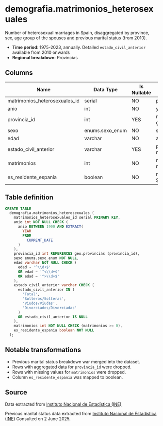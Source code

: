 # demografia.matrimonios_heterosexuales

Number of heterosexual marriages in Spain, disaggregated by province, sex, age group of the spouses and previous marital status (from 2010).

- **Time period**: 1975-2023, annually. Detailed `estado_civil_anterior` available from 2010 onwards
- **Regional breakdown**: Provincias

## Columns

| Name | Data Type | Is Nullable | Description |
| --- | --- | --- | --- |
| matrimonios_heterosexuales_id | serial | NO | primary key |
| anio | int | NO | year |
| provincia_id | int | YES | references geo.provincias |
| sexo | enums.sexo_enum | NO | sex |
| edad | varchar | NO | age group |
| estado_civil_anterior | varchar | YES | previous marital status |
| matrimonios | int | NO | number of marriages |
| es_residente_espania | boolean | NO | resident in Spain |

## Table definition

```sql
CREATE TABLE
  demografia.matrimonios_heterosexuales (
    matrimonios_heterosexuales_id serial PRIMARY KEY,
    anio int NOT NULL CHECK (
      anio BETWEEN 1900 AND EXTRACT(
        YEAR
        FROM
          CURRENT_DATE
      )
    ),
    provincia_id int REFERENCES geo.provincias (provincia_id),
    sexo enums.sexo_enum NOT NULL,
    edad varchar NOT NULL CHECK (
      edad ~ '^\\d+$'
      OR edad ~ '^<\\d+$'
      OR edad ~ '^>\\d+$'
    ),
    estado_civil_anterior varchar CHECK (
      estado_civil_anterior IN (
        'Total',
        'Solteros/Solteras',
        'Viudos/Viudas',
        'Divorciados/Divorciadas'
      )
      OR estado_civil_anterior IS NULL
    ),
    matrimonios int NOT NULL CHECK (matrimonios >= 0),
    es_residente_espania boolean NOT NULL
  );
```

## Notable transformations

- Previous marital status breakdown war merged into the dataset.
- Rows with aggregated data for `provincia_id` were dropped.
- Rows with missing values for `matrimonios` were dropped.
- Column `es_residente_espania` was mapped to boolean.

## Source
Data extracted from <a href="https://www.ine.es/jaxiT3/Tabla.htm?t=6532&L=0" target="_blank">Instituto Nacional de Estadística (INE)</a>

Previous marital status data extracted from <a href="https://ine.es/jaxiT3/Tabla.htm?t=32879" target="_blank">Instituto Nacional de Estadística (INE)</a>
Consulted on 2 June 2025.
